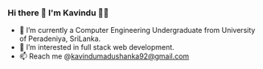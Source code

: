 ### Hi there 👋 I'm Kavindu 👨‍💻


- 🔭 I’m currently a Computer Engineering Undergraduate from University of Peradeniya, SriLanka.
- 🌱 I’m interested in full stack web development.
- 📫 Reach me @[kavindumadushanka92@gmail.com](mailto:kavindumadushanka972@gmail.com)
